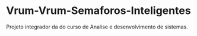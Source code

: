 # Vrum-Vrum-Semaforos-Inteligentes
Projeto integrador da do curso de Analise e desenvolvimento de sistemas. 
